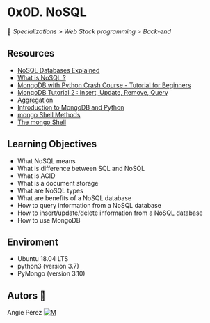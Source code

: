 # 0x0D. NoSQL

📂 _Specializations > Web Stack programming > Back-end_

## Resources

- [NoSQL Databases Explained](https://riak.com/resources/nosql-databases/)
- [What is NoSQL ?](https://www.youtube.com/watch?v=qUV2j3XBRHc&ab_channel=Guru99)
- [MongoDB with Python Crash Course - Tutorial for Beginners](https://www.youtube.com/watch?v=E-1xI85Zog8&ab_channel=freeCodeCamp.org)
- [MongoDB Tutorial 2 : Insert, Update, Remove, Query](https://www.youtube.com/watch?v=CB9G5Dvv-EE&ab_channel=DerekBanas)
- [Aggregation](https://docs.mongodb.com/manual/aggregation/)
- [Introduction to MongoDB and Python](https://realpython.com/introduction-to-mongodb-and-python/)
- [mongo Shell Methods](https://docs.mongodb.com/manual/reference/method/)
- [The mongo Shell](https://docs.mongodb.com/manual/reference/program/mongo/)

## Learning Objectives

- What NoSQL means
- What is difference between SQL and NoSQL
- What is ACID
- What is a document storage
- What are NoSQL types
- What are benefits of a NoSQL database
- How to query information from a NoSQL database
- How to insert/update/delete information from a NoSQL database
- How to use MongoDB

## Enviroment

- Ubuntu 18.04 LTS
- python3 (version 3.7)
- PyMongo (version 3.10)

## Autors 🎀

Angie Pérez [![M](https://upload.wikimedia.org/wikipedia/fr/thumb/c/c8/Twitter_Bird.svg/30px-Twitter_Bird.svg.png)](https://twitter.com/xiommyperez)
